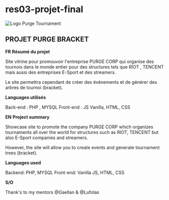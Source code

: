 # res03-projet-final

![Logo Purge Tournament](https://media.discordapp.net/attachments/1047946400358482011/1048132744397471774/purgelogo.png?width=553&height=454)

## PROJET PURGE BRACKET

**FR**
**Résumé du projet**

Site vitrine pour promouvoir l'entreprise PURGE CORP qui organise des tournois dans le monde entier pour des structures tels que RIOT , TENCENT mais aussi des entreprises E-Sport et des streamers.

Le site permettra cependant de créer des événements et de générer des arbres de tournoi (bracket).

**Languages utilisés**

Back-end : PHP , MYSQL
Front-end : JS Vanilla, HTML, CSS

**EN**
**Project summary**

Showcase site to promote the company PURGE CORP which organizes tournaments all over the world for structures such as RIOT, TENCENT but also E-Sport companies and streamers.

However, the site will allow you to create events and generate tournament trees (bracket).

**Languages used**

Backend: PHP, MYSQL
Front-end: Vanilla JS, HTML, CSS


**S/O**


Thank's to my mentors @Gaellan & @Lufolas
